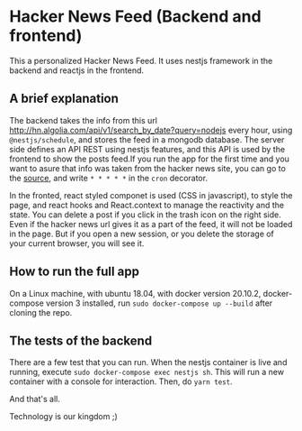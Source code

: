 # Hacker News Feed (Backend and frontend)

This a personalized Hacker News Feed. It uses nestjs framework in the backend and reactjs in the frontend. 

## A brief explanation

The backend takes the info from this url http://hn.algolia.com/api/v1/search_by_date?query=nodejs every hour, using `@nestjs/schedule`, and stores the feed in a mongodb database. The server side defines an API REST using nestjs features, and this API is used by the frontend to show the posts feed.If you run the app for the first time and you want to asure that info was taken from the hacker news site, you can go to the [source](./backend-service/src/blog/blog.service.ts), and write `* * * * *` in the `cron` decorator.

In the fronted, react styled componet is used (CSS in javascript), to style the page, and react hooks and React.context to manage the reactivity and the state. You can delete a post if you click in the trash icon on the right side. Even if the hacker news url gives it as a part of the feed, it will not be loaded in the page. But if you open a new session, or you delete the storage of your current browser, you will see it.


## How to run the full app

On a Linux machine, with ubuntu 18.04, with docker version 20.10.2, docker-compose version 3 installed, run `sudo docker-compose up --build` after cloning the repo.


## The tests of the backend

There are a few test that you can run. When the nestjs container is live and running, execute `sudo docker-compose exec nestjs sh`. This will run a new container with a console for interaction. Then, do `yarn test`.

And that's all.

Technology is our kingdom ;)
